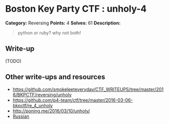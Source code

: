 # Boston Key Party CTF : unholy-4

**Category:** Reversing
**Points:** 4
**Solves:** 61
**Description:**

> python or ruby? why not both!


## Write-up

(TODO)

## Other write-ups and resources

* <https://github.com/smokeleeteveryday/CTF_WRITEUPS/tree/master/2016/BKPCTF/reversing/unholy>
* <https://github.com/p4-team/ctf/tree/master/2016-03-06-bkpctf/re_4_unholy>
* <http://poning.me/2016/03/10/unholy/>
* [Russian](https://github.com/unamer/ctf/blob/master/bkpctf2016/simplecalc.py)
